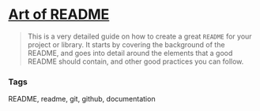 # [Art of README](https://github.com/noffle/art-of-readme)

> This is a very detailed guide on how to create a great `README` for your project or library.  It starts by covering the background of the README, and goes into detail around the elements that a good README should contain, and other good practices you can follow.

### Tags

README, readme, git, github, documentation